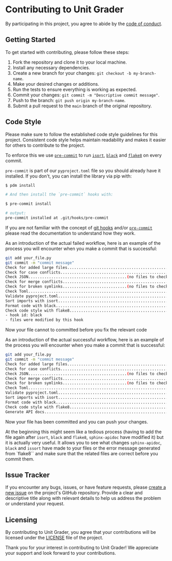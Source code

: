 # Contributing to Unit Grader

By participating in this project, you agree to abide by the [code of conduct](CODE_OF_CONDUCT.md).

## Getting Started

To get started with contributing, please follow these steps:

1. Fork the repository and clone it to your local machine.
2. Install any necessary dependencies.
3. Create a new branch for your changes: `git checkout -b my-branch-name`.
4. Make your desired changes or additions.
5. Run the tests to ensure everything is working as expected.
6. Commit your changes: `git commit -m "Descriptive commit message"`.
7. Push to the branch: `git push origin my-branch-name`.
8. Submit a pull request to the `main` branch of the original repository.

## Code Style

Please make sure to follow the established code style guidelines for this project. Consistent code style helps maintain readability and makes it easier for others to contribute to the project.

To enforce this we use [`pre-commit`](https://pre-commit.com/) to run [`isort`](https://pycqa.github.io/isort/), [`black`](https://black.readthedocs.io/en/stable/index.html) and [`flake8`](https://flake8.pycqa.org/en/latest/) on every commit.

`pre-commit` is part of our `pyproject.toml` file so you should already have it installed. If you don't, you can install the library via pip with:

```bash
$ pdm install

# And then install the `pre-commit` hooks with:

$ pre-commit install

# output:
pre-commit installed at .git/hooks/pre-commit
```

If you are not familiar with the concept of [git hooks](https://git-scm.com/docs/githooks) and/or [`pre-commit`](https://pre-commit.com/) please read the documentation to understand how they work.

As an introduction of the actual failed workflow, here is an example of the process you will encounter when you make a commit that is successful:
```bash
git add your_file.py
git commit -m "commit message"
Check for added large files..............................................Passed
Check for case conflicts.................................................Passed
Check JSON...........................................(no files to check)Skipped
Check for merge conflicts................................................Passed
Check for broken symlinks............................(no files to check)Skipped
Check Toml...............................................................Passed
Validate pyproject.toml..................................................Passed
Sort imports with isort....................................................................Passed
Format code with black....................................................................Failed
Check code style with flake8...................................................................Passed
- hook id: black
- files were modified by this hook
```
Now your file cannot to committed before you fix the relevant code

As an introduction of the actual successful workflow, here is an example of the process you will encounter when you make a commit that is successful:
```bash
git add your_file.py
git commit -m "commit message"
Check for added large files..............................................Passed
Check for case conflicts.................................................Passed
Check JSON...........................................(no files to check)Skipped
Check for merge conflicts................................................Passed
Check for broken symlinks............................(no files to check)Skipped
Check Toml...............................................................Passed
Validate pyproject.toml..................................................Passed
Sort imports with isort..................................................Passed
Format code with black...................................................Passed
Check code style with flake8.............................................Passed
Generate API docs........................................................Passed
```
Now your file has been committed and you can push your changes.

At the beginning this might seem like a tedious process (having to add the file again after `isort`, `black` and `flake8`, `sphinx-apidoc` have modified it) but it is actually very useful. It allows you to see what changes `sphinx-apidoc`, `black` and `issort`  have made to your files or the error message generated from `flake8`` and make sure that the related files are correct before you commit them.

## Issue Tracker

If you encounter any bugs, issues, or have feature requests, please [create a new issue](https://github.com/souyang/unit-grader/issues/new) on the project's GitHub repository. Provide a clear and descriptive title along with relevant details to help us address the problem or understand your request.

## Licensing

By contributing to Unit Grader, you agree that your contributions will be licensed under the [LICENSE](../LICENSE) file of the project.

Thank you for your interest in contributing to Unit Grader! We appreciate your support and look forward to your contributions.